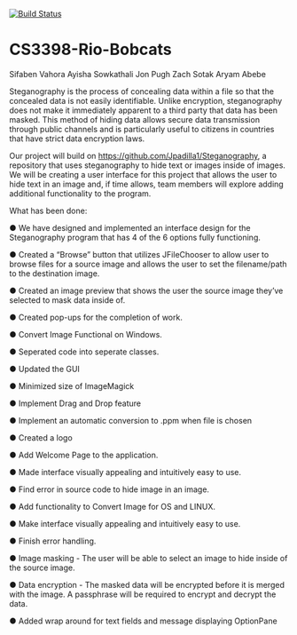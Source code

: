 [![Build Status](https://travis-ci.org/CS3398-Rio-Bobcats/CS3398-Rio-Bobcats-S2018.svg?branch=master)](https://travis-ci.org/CS3398-Rio-Bobcats/CS3398-Rio-Bobcats-S2018)

# CS3398-Rio-Bobcats


Sifaben Vahora
Ayisha Sowkathali
Jon Pugh
Zach Sotak
Aryam Abebe

Steganography is the process of concealing data within a file so that the concealed data is not easily identifiable. 
Unlike encryption, steganography does not make it immediately apparent to a third party that data has been masked. 
This method of hiding data allows secure data transmission through public channels and is particularly useful to 
citizens in countries that have strict data encryption laws.

Our project will build on https://github.com/Jpadilla1/Steganography, a repository that uses steganography to hide 
text or images inside of images. We will be creating a user interface for this project that allows the user to hide 
text in an image and, if time allows, team members will explore adding additional functionality to the program.

What has been done:

● We have designed and implemented an interface design for the Steganography program that has 4 of the 6 options fully functioning.

● Created a “Browse” button that utilizes JFileChooser to allow user to browse files for a source image and allows the user to set the filename/path to the destination image.
 
● Created an image preview that shows the user the source image they’ve selected to mask data inside of.

● Created pop-ups for the completion of work.

● Convert Image Functional on Windows.

● Seperated code into seperate classes.

● Updated the GUI

● Minimized size of ImageMagick

● Implement Drag and Drop feature

● Implement an automatic conversion to .ppm when file is chosen

● Created a logo

● Add Welcome Page to the application.

● Made interface visually appealing and intuitively easy to use.

● Find error in source code to hide image in an image.

● Add functionality to Convert Image for OS and LINUX.

● Make interface visually appealing and intuitively easy to use.

● Finish error handling.

● Image masking - The user will be able to select an image to hide inside of the source image.

● Data encryption - The masked data will be encrypted before it is merged with the image. A passphrase will be required to encrypt and decrypt the data.

● Added wrap around for text fields and message displaying OptionPane

